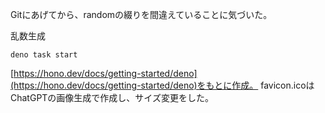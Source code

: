 Gitにあげてから、randomの綴りを間違えていることに気づいた。

乱数生成

```
deno task start
```
[https://hono.dev/docs/getting-started/deno](https://hono.dev/docs/getting-started/deno)をもとに作成。
favicon.icoはChatGPTの画像生成で作成し、サイズ変更をした。